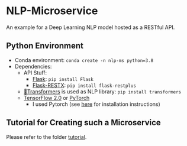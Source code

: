 # NLP-Microservice
An example for a Deep Learning NLP model hosted as a RESTful API.   

## Python Environment
- Conda environment: `conda create -n nlp-ms python=3.8`
- Dependencies:
  - API Stuff:
    - [Flask](https://flask.palletsprojects.com/en/1.1.x/): `pip install Flask`
    - [Flask-RESTX](https://flask-restx.readthedocs.io/en/latest/): `pip install flask-restplus`
  - [🤗Transformers](https://github.com/huggingface/transformers) is used as NLP library: `pip install transformers`
  - [TensorFlow 2.0]() or [PyTorch]()
    - I used Pytorch (see [here](https://pytorch.org/get-started/locally/) for installation instructions) 
  
## Tutorial for Creating such a Microservice
Please refer to the folder [tutorial](./tutorial).